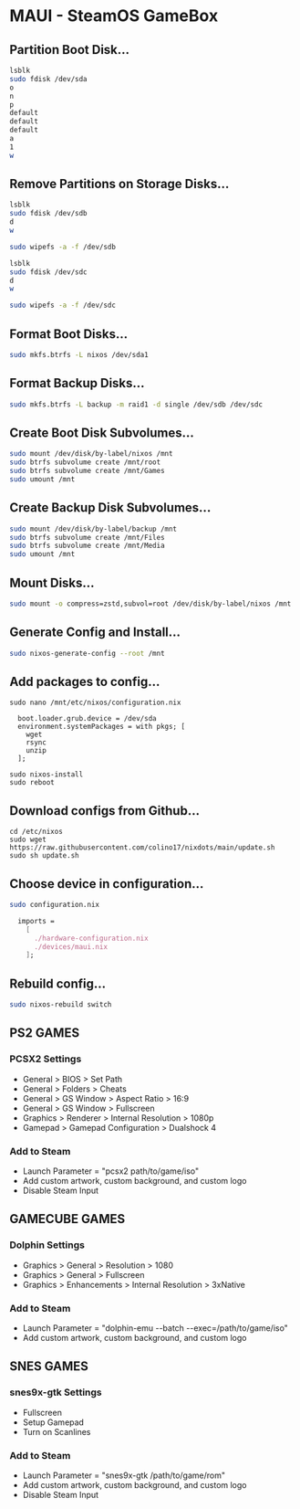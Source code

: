 # MAUI - SteamOS GameBox

## Partition Boot Disk...
```bash
lsblk
sudo fdisk /dev/sda
o
n
p
default
default
default
a
1
w
```

## Remove Partitions on Storage Disks...
```bash
lsblk
sudo fdisk /dev/sdb
d
w

sudo wipefs -a -f /dev/sdb
```

```bash
lsblk
sudo fdisk /dev/sdc
d
w

sudo wipefs -a -f /dev/sdc
```

## Format Boot Disks...
```bash
sudo mkfs.btrfs -L nixos /dev/sda1
```

## Format Backup Disks...
```bash
sudo mkfs.btrfs -L backup -m raid1 -d single /dev/sdb /dev/sdc
```

## Create Boot Disk Subvolumes...
```bash
sudo mount /dev/disk/by-label/nixos /mnt
sudo btrfs subvolume create /mnt/root
sudo btrfs subvolume create /mnt/Games
sudo umount /mnt
```

## Create Backup Disk Subvolumes...
```bash
sudo mount /dev/disk/by-label/backup /mnt
sudo btrfs subvolume create /mnt/Files
sudo btrfs subvolume create /mnt/Media
sudo umount /mnt
```

## Mount Disks...
```bash
sudo mount -o compress=zstd,subvol=root /dev/disk/by-label/nixos /mnt
```

## Generate Config and Install...
```bash
sudo nixos-generate-config --root /mnt
```

## Add packages to config...
```
sudo nano /mnt/etc/nixos/configuration.nix
```

```
  boot.loader.grub.device = /dev/sda
  environment.systemPackages = with pkgs; [
    wget
    rsync
    unzip
  ];
```

```
sudo nixos-install
sudo reboot
```

## Download configs from Github...
```
cd /etc/nixos
sudo wget https://raw.githubusercontent.com/colino17/nixdots/main/update.sh
sudo sh update.sh
```

## Choose device in configuration...
```bash
sudo configuration.nix
```
```nix
  imports =
    [
      ./hardware-configuration.nix
      ./devices/maui.nix
    ];
```

## Rebuild config...
```bash
sudo nixos-rebuild switch
```

## PS2 GAMES
### PCSX2 Settings
- General > BIOS > Set Path
- General > Folders > Cheats
- General > GS Window > Aspect Ratio > 16:9
- General > GS Window > Fullscreen
- Graphics > Renderer > Internal Resolution > 1080p
- Gamepad > Gamepad Configuration > Dualshock 4
### Add to Steam
- Launch Parameter = "pcsx2 path/to/game/iso"
- Add custom artwork, custom background, and custom logo
- Disable Steam Input

## GAMECUBE GAMES
### Dolphin Settings
- Graphics > General > Resolution > 1080
- Graphics > General > Fullscreen
- Graphics > Enhancements > Internal Resolution > 3xNative
### Add to Steam
- Launch Parameter = "dolphin-emu --batch --exec=/path/to/game/iso"
- Add custom artwork, custom background, and custom logo


## SNES GAMES
### snes9x-gtk Settings
- Fullscreen
- Setup Gamepad
- Turn on Scanlines
### Add to Steam
- Launch Parameter = "snes9x-gtk /path/to/game/rom"
- Add custom artwork, custom background, and custom logo
- Disable Steam Input
